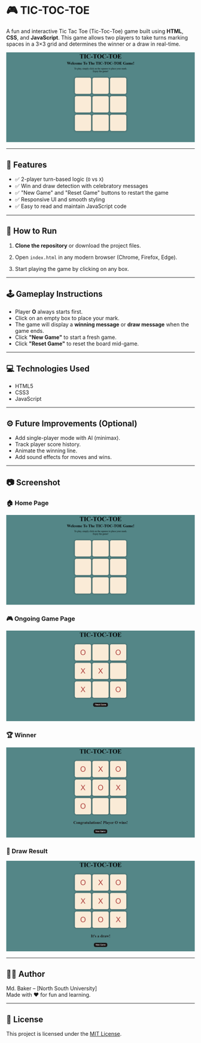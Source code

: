 # 🎮 TIC-TOC-TOE

A fun and interactive Tic Tac Toe (Tic-Toc-Toe) game built using **HTML**, **CSS**, and **JavaScript**. This game allows two players to take turns marking spaces in a 3×3 grid and determines the winner or a draw in real-time.

![Tic-Toc-Toe Screenshot](https://github.com/mdbakerfarhad/TIC-TOC-TOE/blob/main/assets/Home%20page.png)

---

## 🧠 Features

- ✅ 2-player turn-based logic (`O` vs `X`)
- ✅ Win and draw detection with celebratory messages
- ✅ "New Game" and "Reset Game" buttons to restart the game
- ✅ Responsive UI and smooth styling
- ✅ Easy to read and maintain JavaScript code

---

## 🚀 How to Run

1. **Clone the repository** or download the project files.

2. Open `index.html` in any modern browser (Chrome, Firefox, Edge).

3. Start playing the game by clicking on any box.

---

## 🕹️ Gameplay Instructions

- Player **O** always starts first.
- Click on an empty box to place your mark.
- The game will display a **winning message** or **draw message** when the game ends.
- Click **"New Game"** to start a fresh game.
- Click **"Reset Game"** to reset the board mid-game.

---

## 💻 Technologies Used

- HTML5
- CSS3
- JavaScript

---

## ⚙️ Future Improvements (Optional)

- Add single-player mode with AI (minimax).
- Track player score history.
- Animate the winning line.
- Add sound effects for moves and wins.

---

## 📷 Screenshot

### 🏠 Home Page
![Gameplay Screenshot](https://github.com/mdbakerfarhad/TIC-TOC-TOE/blob/main/assets/Home%20page.png)


### 🎮 Ongoing Game Page
![Gameplay Screenshot](https://github.com/mdbakerfarhad/TIC-TOC-TOE/blob/main/assets/Ongoing%20Game.png)


### 🏆 Winner
![Gameplay Screenshot](https://github.com/mdbakerfarhad/TIC-TOC-TOE/blob/main/assets/Winner.png)


### 🤝 Draw Result
![Gameplay Screenshot](https://github.com/mdbakerfarhad/TIC-TOC-TOE/blob/main/assets/Draw%20Game.png)

---

## 🧑‍💻 Author

Md. Baker – [North South University]  
Made with ❤️ for fun and learning.

---

## 📜 License

This project is licensed under the [MIT License](LICENSE).

